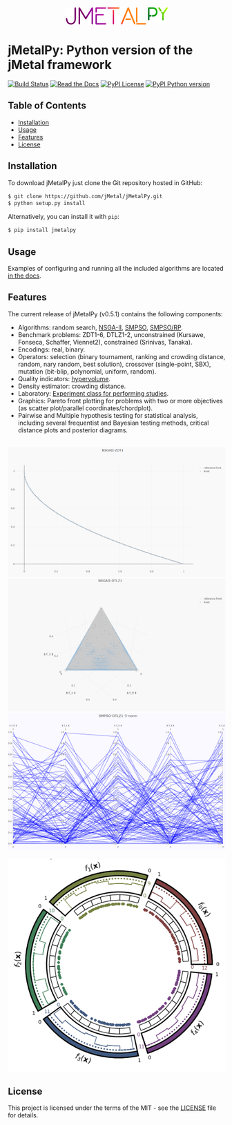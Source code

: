 <p align="center">
  <br/>
  <img src=docs/source/jmetalpy.png alt="jMetalPy">
  <br/>
</p>

# jMetalPy: Python version of the jMetal framework
[![Build Status](https://img.shields.io/travis/jMetal/jMetalPy.svg?style=flat-square)](https://travis-ci.org/jMetal/jMetalPy)
[![Read the Docs](https://img.shields.io/readthedocs/jmetalpy.svg?style=flat-square)](https://readthedocs.org/projects/jmetalpy/)
[![PyPI License](https://img.shields.io/pypi/l/jMetalPy.svg?style=flat-square)]()
[![PyPI Python version](https://img.shields.io/pypi/pyversions/jMetalPy.svg?style=flat-square)]()

## Table of Contents
- [Installation](#installation)
- [Usage](#usage)
- [Features](#features)
- [License](#license)

## Installation
To download jMetalPy just clone the Git repository hosted in GitHub:
```bash
$ git clone https://github.com/jMetal/jMetalPy.git
$ python setup.py install
```

Alternatively, you can install it with `pip`:
```bash
$ pip install jmetalpy
```

## Usage
Examples of configuring and running all the included algorithms are located [in the docs](https://jmetalpy.readthedocs.io/en/latest/examples.html).

## Features
The current release of jMetalPy (v0.5.1) contains the following components:

* Algorithms: random search, [NSGA-II](https://jmetalpy.readthedocs.io/en/latest/examples/ea.html#nsga-ii-with-plotting), [SMPSO](https://jmetalpy.readthedocs.io/en/latest/examples/pso.html#smpso-with-standard-settings), [SMPSO/RP](https://jmetalpy.readthedocs.io/en/latest/examples/pso.html#smpso-rp-with-standard-settings).
* Benchmark problems: ZDT1-6, DTLZ1-2, unconstrained (Kursawe, Fonseca, Schaffer, Viennet2), constrained (Srinivas, Tanaka).
* Encodings: real, binary.
* Operators: selection (binary tournament, ranking and crowding distance, random, nary random, best solution), crossover (single-point, SBX), mutation (bit-blip, polynomial, uniform, random).
* Quality indicators: [hypervolume](https://jmetalpy.readthedocs.io/en/latest/api/jmetal.component.html#module-jmetal.component.quality_indicator).
* Density estimator: crowding distance.
* Laboratory: [Experiment class for performing studies](https://jmetalpy.readthedocs.io/en/latest/examples/experiment.html).
* Graphics: Pareto front plotting for problems with two or more objectives (as scatter plot/parallel coordinates/chordplot).
* Pairwise and Multiple hypothesis testing for statistical analysis, including several frequentist and Bayesian testing methods, critical distance plots and posterior diagrams.

<p align="center">
  <br/>
  <img src=docs/source/2D.gif width=600 alt="Scatter plot 2D">
  <br/>
  <img src=docs/source/3D.gif width=600 alt="Scatter plot 3D">
  <br/>
  <img src=docs/source/p-c.gif width=600 alt="Parallel coordinates">
  <br/>
  <br/>
  <img src=docs/source/chordplot.gif width=600 alt="Interactive chord plot">
  <br/>
</p>

## License
This project is licensed under the terms of the MIT - see the [LICENSE](LICENSE) file for details.